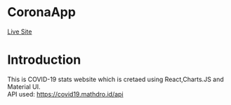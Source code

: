 # CoronaApp

[Live Site](https://corona-app-react.netlify.app/)

# Introduction
This is COVID-19 stats website which is cretaed using React,Charts.JS and Material UI. <br />
API used: https://covid19.mathdro.id/api
